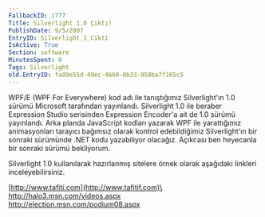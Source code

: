 ```yaml
---
FallbackID: 1777
Title: Silverlight 1.0 Çıktı!
PublishDate: 9/5/2007
EntryID: Silverlight_1_Cikti
IsActive: True
Section: software
MinutesSpent: 0
Tags: Silverlight
old.EntryID: fa89e55d-49ec-4660-8b33-958ba7f165c5
---
```

WPF/E (WPF For Everywhere) kod adı ile tanıştığımız Silverlight'ın 1.0
sürümü Microsoft tarafından yayınlandı. Silverlight 1.0 ile beraber
Expression Studio serisinden Expression Encoder'a ait de 1.0 sürümü
yayınlandı. Arka planda JavaScript kodları yazarak WPF ile yarattığımız
animasyonları tarayıcı bağımsız olarak kontrol edebildiğimiz
Silverlight'ın bir sonraki sürümünde .NET kodu yazabiliyor olacağız.
Açıkcası ben heyecanla bir sonraki sürümü bekliyorum.

Silverlight 1.0 kullanılarak hazırlanmış sitelere örnek olarak aşağıdaki
linkleri inceleyebilirsiniz.

[http://www.tafiti.com](http://www.tafitif.com)\
 <http://halo3.msn.com/videos.aspx>\
 <http://election.msn.com/podium08.aspx>


